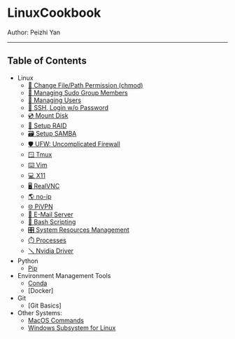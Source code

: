 # LinuxCookbook

Author: Peizhi Yan

---

## Table of Contents

- Linux
  - [🔑 Change File/Path Permission (chmod)](./content/chmod.md)
  - [👥 Managing Sudo Group Members](./content/sudo.md)
  - [👤 Managing Users](./content/users.md)
  - [🔐 SSH, Login w/o Password](./content/ssh.md)
  - [💿 Mount Disk](./content/mount_disk.md)
  - [📀 Setup RAID](./content/setup_raid.md)
  - [🗃️ Setup SAMBA](./content/samba.md)
  - [🛡️ UFW: Uncomplicated Firewall](./content/ufw.md)
  - [🪟 Tmux](./content/tmux.md)
  - [⌨️ Vim](./content/vim.md)
  - [💻 X11](./content/x11.md)
  - [🖥️ RealVNC](./content/realvnc.md)
  - [🌎 no-ip](./content/noip.md)
  - [🌐 PiVPN](./content/pivpn.md)
  - [📧 E-Mail Server](./content/mail.md)
  - [📝 Bash Scripting](./content/bash.md)
  - [🎛️ System Resources Management](./content/resource_mng.md)
  - [⏱️ Processes](./content/process.md)
  - [🪛 Nvidia Driver](./content/nvidia.md)
- Python
  - [Pip](./content/pip.md)
- Environment Management Tools
  - [Conda](./content/conda.md)
  - [Docker]
- Git
  - [Git Basics]
- Other Systems:
  - [MacOS Commands](./content/macos.md)
  - [Windows Subsystem for Linux](./content/WSL.md)




